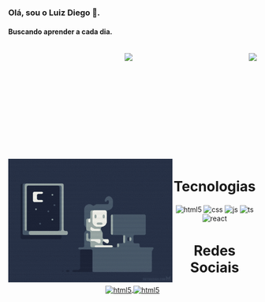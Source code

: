 ### Olá, sou o Luiz Diego 👋.

#### Buscando aprender a cada dia. 
<br>

<div style="display: flex; justify-content: space-between;"> <br>
  <img height="180em" src="https://github-readme-stats.vercel.app/api?username=Luwix&show_icons=true&theme=great-gatsby&include_all_commits=true&count_private=true"/>
  <img height="150em" src="https://github-readme-stats.vercel.app/api/top-langs/?username=Luwix&layout=compact&langs_count=16&theme=great-gatsby"/>
</div>


<br>



<div  align="center"> 
  <div style="display: inline_block"><br>
    <img align="left"height="250" alt="coding-time" src="progamando.gif">
    <h1 align="center">Tecnologias </h1>
  <img align="center" alt="html5" src="https://img.shields.io/badge/HTML5-E34F26?style=for-the-badge&logo=html5&logoColor=white" />
  <img align="center" alt="css" src="https://img.shields.io/badge/CSS3-1572B6?style=for-the-badge&logo=css3&logoColor=white" />
  <img align="center" alt="js" src="https://img.shields.io/badge/Python-3776AB?style=for-the-badge&logo=python&logoColor=white" />
  <img align="center" alt="ts" src="https://img.shields.io/badge/Django-092E20?style=for-the-badge&logo=django&logoColor=white" />
  <img align="center" alt="react" src="https://img.shields.io/badge/Lua-2C2D72?style=for-the-badge&logo=lua&logoColor=white" />
   </div>


  <h1 align="center">Redes Sociais</h1>
  <a href = "mailto: luyz.contato@gmail.com">
    <img align="center" alt="html5" src="https://img.shields.io/badge/Gmail-D14836?style=for-the-badge&logo=gmail&logoColor=white">
  </a>
  <a href = "https://www.linkedin.com/in/luiz-diego-43793925a/">
    <img align="center" alt="html5" src="https://img.shields.io/badge/LinkedIn-0077B5?style=for-the-badge&logo=linkedin&logoColor=white">
  </a>
</div>

